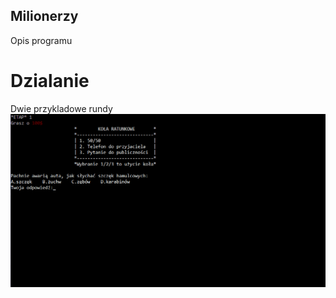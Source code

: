 ## Milionerzy
Opis programu

# Dzialanie
Dwie przykladowe rundy
![Demo Gif](doc/screens/demo_game.gif)
